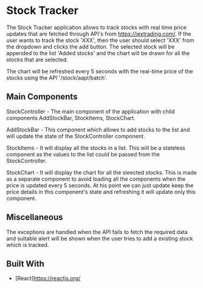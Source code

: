 # Stock Tracker

The Stock Tracker application allows to track stocks with real time price updates that are fetched through API's from https://iextrading.com/. If the user wants to track the stock 'XXX', then the user should select 'XXX' from the dropdown and clicks the add button. The selected stock will be appended to the list 'Added stocks' and the chart will be drawn for all the stocks that are selected.

The chart will be refreshed every 5 seconds with the real-time price of the stocks using the API '/stock/aapl/batch'.


## Main Components

StockController - The main component of the application with child components AddStockBar, StockItems, StockChart.

AddStockBar - This component which allows to add stocks to the list and will update the state of the StockController component.

StockItems - It will display all the stocks in a list. This will be a stateless component as the values to the list could be passed from the StockController.

StockChart - It will display the chart for all the sleected stocks. This is made as a separate component to avoid loading all the components when the price is updated every 5 seconds. At his point we can just update keep the price details in this component's state and refreshing it will update only this component.

## Miscellaneous
The exceptions are handled when the API fails to fetch the required data and suitable alert will be shown when the user tries to add a existing stock which is tracked.


## Built With

* [React]https://reactjs.org/


